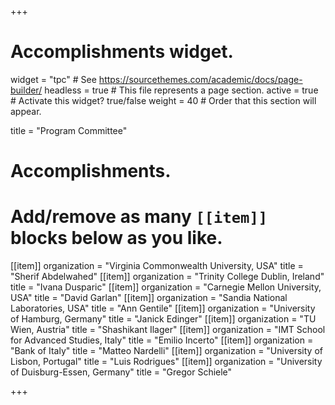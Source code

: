 +++
# Accomplishments widget.
widget = "tpc"  # See https://sourcethemes.com/academic/docs/page-builder/
headless = true  # This file represents a page section.
active = true  # Activate this widget? true/false
weight = 40  # Order that this section will appear.

title = "Program Committee"

# Accomplishments.
#   Add/remove as many `[[item]]` blocks below as you like.


[[item]]
  organization = "Virginia Commonwealth University, USA"
  title = "Sherif Abdelwahed"
[[item]]
  organization = "Trinity College Dublin, Ireland"
  title = "Ivana Dusparic"
[[item]]
  organization = "Carnegie Mellon University, USA"
  title = "David Garlan"
[[item]]
  organization = "Sandia National Laboratories, USA"
  title = "Ann Gentile"
[[item]]
  organization = "University of Hamburg, Germany"
  title = "Janick Edinger"
[[item]]
  organization = "TU Wien, Austria"
  title = "Shashikant Ilager"
[[item]]
  organization = "IMT School for Advanced Studies, Italy"
  title = "Emilio Incerto"
[[item]]
  organization = "Bank of Italy"
  title = "Matteo Nardelli"
[[item]]
  organization = "University of Lisbon, Portugal"
  title = "Luis Rodrigues"
[[item]]
  organization = "University of Duisburg-Essen, Germany"
  title = "Gregor Schiele"

+++
